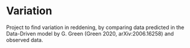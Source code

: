 # Variation
Project to find variation in reddening, by comparing data predicted in the Data-Driven model by G. Green (Green 2020, arXiv:2006.16258) and observed data.
